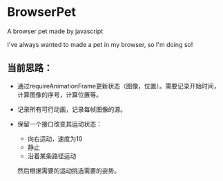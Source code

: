 # BrowserPet
A browser pet made by javascript

I've always wanted to made a pet in my browser, so I'm doing so!

## 当前思路：

- 通过requireAnimationFrame更新状态（图像，位置）。需要记录开始时间，计算图像的序号，计算位置等。
- 记录所有可行动画，记录每帧图像的源。

- 保留一个接口改变其运动状态：

  - 向右运动，速度为10
  - 静止
  - 沿着某条路径运动

  然后根据需要的运动挑选需要的姿势。
